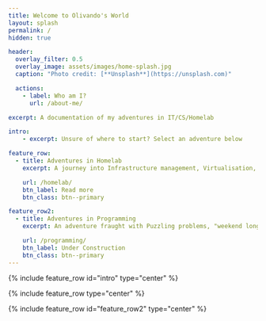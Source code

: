```yaml
---
title: Welcome to Olivando's World
layout: splash
permalink: /
hidden: true

header:
  overlay_filter: 0.5
  overlay_image: assets/images/home-splash.jpg
  caption: "Photo credit: [**Unsplash**](https://unsplash.com)"

  actions:
    - label: Who am I?
      url: /about-me/

excerpt: A documentation of my adventures in IT/CS/Homelab

intro:
    - excerpt: Unsure of where to start? Select an adventure below

feature_row:
  - title: Adventures in Homelab
    excerpt: A journey into Infrastructure management, Virtualisation, Containerisation, Orchestration and so much more

    url: /homelab/
    btn_label: Read more
    btn_class: btn--primary 

feature_row2:
  - title: Adventures in Programming
    excerpt: An adventure fraught with Puzzling problems, "weekend long" side-quests and many, many bugs

    url: /programming/
    btn_label: Under Construction
    btn_class: btn--primary 
---
```


{% include feature_row id="intro" type="center" %}

{% include feature_row type="center" %}

{% include feature_row id="feature_row2" type="center" %}
